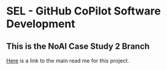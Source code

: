 # SEL - GitHub CoPilot Software Development 

## This is the NoAI Case Study 2 Branch

[Here](https://github.com/WSUCptSCapstone-F23-S24/sel-githubcopilotassistedsoftwaredev/blob/main/readme.md) is a link to the main read me for this project.
